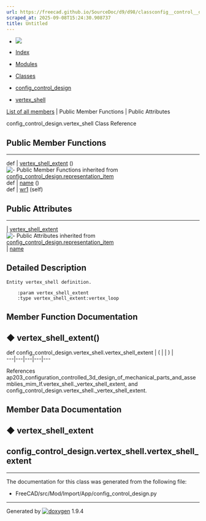 ```yaml
---
url: https://freecad.github.io/SourceDoc/d9/d98/classconfig__control__design_1_1vertex__shell.html
scraped_at: 2025-09-08T15:24:30.908737
title: Untitled
---
```


  * [ ![](https://www.freecad.org/svg/logo-freecad.svg) ](https://freecadweb.org "FreeCAD")
  * [Index](../../index.html "Index")
  * [Modules](../../modules.html "Modules list")
  * [Classes](../../annotated.html "Annotated list")

  * [config_control_design](../../d4/d07/namespaceconfig__control__design.html)
  * [vertex_shell](../../d9/d98/classconfig__control__design_1_1vertex__shell.html)

[List of all members](../../d7/d0c/classconfig__control__design_1_1vertex__shell-members.html) | Public Member Functions | Public Attributes

config_control_design.vertex_shell Class Reference

##  Public Member Functions  
  
---  
def | [vertex_shell_extent](../../d9/d98/classconfig__control__design_1_1vertex__shell.html#aa87f36b8aba6c7638ed498810cbb0a94) ()  
![-](../../closed.png) Public Member Functions inherited from
[config_control_design.representation_item](../../d9/d69/classconfig__control__design_1_1representation__item.html)  
def | [name](../../d9/d69/classconfig__control__design_1_1representation__item.html#a5ea878073c85170f328deff23a9c5732) ()  
def | [wr1](../../d9/d69/classconfig__control__design_1_1representation__item.html#a4cdc1db49341dedc8f271ec89801c713) (self)  
  
##  Public Attributes  
  
---  
|
[vertex_shell_extent](../../d9/d98/classconfig__control__design_1_1vertex__shell.html#a4069b5c06a98b36c68baaf5871ff4ca2)  
![-](../../closed.png) Public Attributes inherited from
[config_control_design.representation_item](../../d9/d69/classconfig__control__design_1_1representation__item.html)  
|
[name](../../d9/d69/classconfig__control__design_1_1representation__item.html#a0e8be677f8410825a46422f3c0e1c128)  
  
## Detailed Description

    
    
    Entity vertex_shell definition.
    
        :param vertex_shell_extent
        :type vertex_shell_extent:vertex_loop

## Member Function Documentation

## ◆ vertex_shell_extent()

def config_control_design.vertex_shell.vertex_shell_extent  | ( | | ) |   
---|---|---|---|---  
  
References
ap203_configuration_controlled_3d_design_of_mechanical_parts_and_assemblies_mim_lf.vertex_shell._vertex_shell_extent,
and config_control_design.vertex_shell._vertex_shell_extent.

## Member Data Documentation

## ◆ vertex_shell_extent

config_control_design.vertex_shell.vertex_shell_extent  
---  
  
* * *

The documentation for this class was generated from the following file:

  * FreeCAD/src/Mod/Import/App/config_control_design.py

* * *

Generated by
[![doxygen](../../doxygen.svg)](https://www.doxygen.org/index.html) 1.9.4

